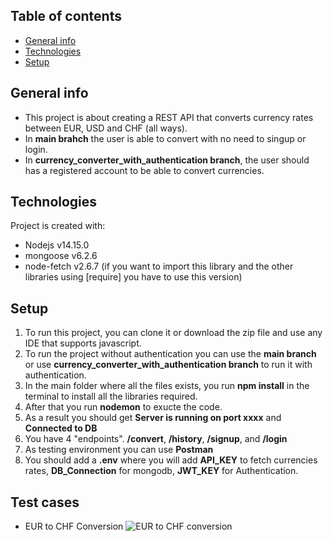## Table of contents
* [General info](#general-info)
* [Technologies](#technologies)
* [Setup](#setup)

## General info
-   This project is about creating a REST API that converts currency rates between EUR, USD and CHF (all ways).
-   In **main brahch** the user is able to convert with no need to singup or login.
-   In **currency_converter_with_authentication branch**, the user should has a registered account to be able to convert currencies. 
	
## Technologies
Project is created with:
* Nodejs v14.15.0
* mongoose v6.2.6
* node-fetch v2.6.7 (if you want to import this library and the other libraries using [require] you have to use this version)


## Setup
1.   To run this project, you can clone it or download the zip file and use any IDE that supports javascript.
2.   To run the project without authentication you can use the **main branch** or use **currency_converter_with_authentication branch** to run it with authentication.
3.   In the main folder where all the files exists, you run **npm install** in the terminal to install all the libraries required.
4.   After that you run **nodemon** to exucte the code.
5.   As a result you should get **Server is running on port xxxx** and **Connected to DB**
6.   You have 4 "endpoints". **/convert**, **/history**, **/signup**, and **/login**
7.   As testing environment you can use **Postman**
8.   You should add a **.env** where you will add **API_KEY** to fetch currencies rates, **DB_Connection** for mongodb, **JWT_KEY** for Authentication.

## Test cases

* EUR to CHF Conversion
![EUR to CHF conversion](https://user-images.githubusercontent.com/44136023/158785200-43e66dc5-9541-404d-8cda-e05ae3162f6d.PNG)
